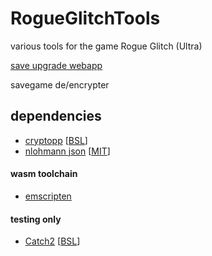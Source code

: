 # RogueGlitchTools

various tools for the game Rogue Glitch (Ultra)

[save upgrade webapp](https://sgs.moe/rogueglitchtools/)

savegame de/encrypter

## dependencies

- [cryptopp](https://github.com/weidai11/cryptopp) [[BSL](https://github.com/weidai11/cryptopp/blob/master/License.txt)]
- [nlohmann json](https://github.com/nlohmann/json) [[MIT](https://github.com/nlohmann/json/blob/develop/LICENSE.MIT)]

#### wasm toolchain

- [emscripten](https://emscripten.org/index.html)

#### testing only

- [Catch2](https://github.com/catchorg/Catch2) [[BSL](https://github.com/catchorg/Catch2/blob/devel/LICENSE.txt)]
